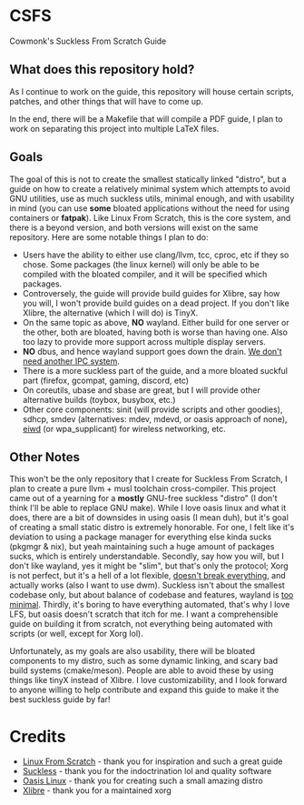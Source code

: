 # CSFS
Cowmonk's Suckless From Scratch Guide

## What does this repository hold?
As I continue to work on the guide, this repository will house certain scripts, patches, and other things that will have to come up.

In the end, there will be a Makefile that will compile a PDF guide, I plan to work on separating this project into multiple LaTeX files.

## Goals
The goal of this is not to create the smallest statically linked "distro", but a guide on how to create a relatively minimal system
which attempts to avoid GNU utilities, use as much suckless utils, minimal enough, and with usability in mind (you can use **some** 
bloated applications without the need for using containers or **fatpak**). Like Linux From Scratch, this is the core system, and there
is a beyond version, and both versions will exist on the same repository. Here are some notable things I plan to do:
- Users have the ability to either use clang/llvm, tcc, cproc, etc if they so chose. Some packages (the linux kernel) will only be able to be compiled with the bloated compiler, and it will be specified which packages.
- Controversely, the guide will provide build guides for Xlibre, say how you will, I won't provide build guides on a dead project. If you don't like Xlibre, the alternative (which I will do) is TinyX.
- On the same topic as above, **NO** wayland. Either build for one server or the other, both are bloated, having both is worse than having one. Also too lazy to provide more support across multiple display servers.
- **NO** dbus, and hence wayland support goes down the drain. [We don't need another IPC system](https://forum.artixlinux.org/index.php/topic,3431.0.html).
- There is a more suckless part of the guide, and a more bloated suckful part (firefox, gcompat, gaming, discord, etc)
- On coreutils, ubase and sbase are great, but I will provide other alternative builds (toybox, busybox, etc.)
- Other core components: sinit (will provide scripts and other goodies), sdhcp, smdev (alternatives: mdev, mdevd, or oasis approach of none), [eiwd](https://github.com/illiliti/eiwd) (or wpa_supplicant) for wireless networking, etc.

## Other Notes
This won't be the only repository that I create for Suckless From Scratch, I plan to create a pure llvm + musl toolchain cross-compiler.
This project came out of a yearning for a **mostly** GNU-free suckless "distro" (I don't think I'll be able to replace GNU make). 
While I love oasis linux and what it does, there are a
bit of downsides in using oasis (I mean duh), but it's goal of creating a small static distro is extremely honorable. For one, I felt
like it's deviation to using a package manager for everything else kinda sucks (pkgmgr & nix), but yeah maintaining such a huge amount of packages sucks,
which is entirely understandable. Secondly, say how you will, but I don't like wayland, yes it might be "slim", but that's only the protocol;
Xorg is not perfect, but it's a hell of a lot flexible, [doesn't break everything](https://gist.github.com/probonopd/9feb7c20257af5dd915e3a9f2d1f2277), and actually works (also I want to use dwm). 
Suckless isn't about the smallest codebase only, but about balance of codebase and features, wayland is [too minimal](https://lists.suckless.org/dev/2109/34475.html). Thirdly,
it's boring to have everything automated, that's why I love LFS, but oasis doesn't scratch that itch for me. I want a comprehensible guide
on building it from scratch, not everything being automated with scripts (or well, except for Xorg lol).

Unfortunately, as my goals are also usability, there will be bloated components to my distro, such as some dynamic linking, and scary bad build systems (cmake/meson).
People are able to avoid these by using things like tinyX instead of Xlibre. I love customizability, and I look forward to anyone willing to help contribute and
expand this guide to make it the best suckless guide by far!

# Credits
- [Linux From Scratch](https://www.linuxfromscratch.org/) - thank you for inspiration and such a great guide
- [Suckless](https://suckless.org) - thank you for the indoctrination lol and quality software
- [Oasis Linux](https://github.com/oasislinux/oasis) - thank you for creating such a small amazing distro
- [Xlibre](https://x11libre.net/) - thank you for a maintained xorg
